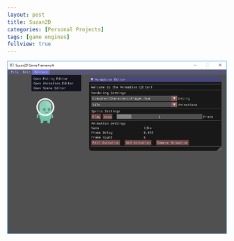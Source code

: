 ```yaml
---
layout: post
title: Suzan2D
categories: [Personal Projects]
tags: [game engines]
fullview: true
---
```


![Suzan2D Overview](assets/Images/Side_Projects/Suzan2D/Animation_Editor/editor_overview.png)

